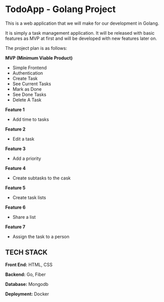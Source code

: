 # TodoApp - Golang Project
This is a web application that we will make for our development in Golang.

It is simply a task management application. It will be released with basic features as MVP at first and will be developed with new features later on.

The project plan is as follows:

**MVP (Minimum Viable Product)**
- Simple Frontend 
- Authentication
- Create Task
- See Current Tasks
- Mark as Done
- See Done Tasks
- Delete A Task

**Feature 1**
- Add time to tasks

**Feature 2**
- Edit a task

**Feature 3**
- Add a priority

**Feature 4**
- Create subtasks to the cask

**Feature 5**
- Create task lists

**Feature 6**
- Share a list

**Feature 7**
- Assign the task to a person

## TECH STACK
**Front End:**
HTML, CSS

**Backend:**
Go, Fiber

**Database:**
Mongodb

**Deployment:**
Docker

